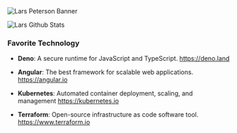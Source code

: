 <img src="https://github.com/LarsPeterson/LarsPeterson/blob/main/larspeterson-bannner.png" alt="Lars Peterson Banner">


![Lars Github Stats](https://github-readme-stats.vercel.app/api?username=larspeterson&count_private=true&show_icons=true&theme=radical)

### Favorite Technology

- **Deno**:
A secure runtime for JavaScript and TypeScript.
https://deno.land

- **Angular**:
The best framework for scalable web applications. 
https://angular.io

- **Kubernetes**:
Automated container deployment, scaling, and management
https://kubernetes.io

- **Terraform**:
Open-source infrastructure as code software tool.
https://www.terraform.io
